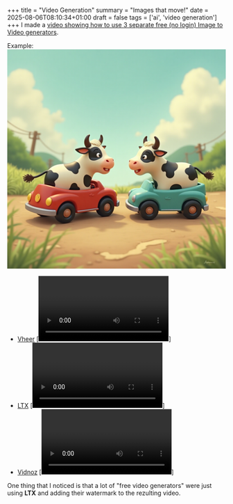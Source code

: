 +++
title = "Video Generation"
summary = "Images that move!"
date = 2025-08-06T08:10:34+01:00
draft = false
tags = ['ai', 'video generation']
+++
I made a [video showing how to use 3 separate free (no login) Image to Video generators](https://www.youtube.com/watch?v=7E8cTR_GsnE).

Example:
![input](input.png)

- [Vheer](www.vheer.com/app/image-to-video)
  [![output](Vheer.mp4)]
- [LTX](www.vheer.com/app/image-to-video)
  [![output](ltx.mp4)]
- [Vidnoz](https://www.vidnoz.com/image-to-video-ai.html)
  [![output](vidnoz.mp4)]

One thing that I noticed is that a lot of "free video generators" were just using **LTX** and adding their watermark to the rezulting video.
